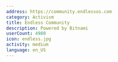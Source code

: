 ```yaml
---
address: https://community.endlessos.com
category: Activism
title: Endless Community
description: Powered by Bitnami
userCount: 4980
icon: endless.jpg
activity: medium
language: en_US
---
```


